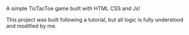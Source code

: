 A simple TicTacToe game built with HTML CSS and Js!

This project was built following a tutorial, but all logic is fully understood and modified by me.
